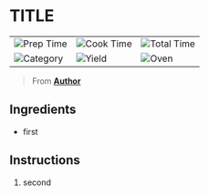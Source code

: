 # TITLE

|  |  |  |
| ----------- | ----------- | ----------- |
| ![Prep Time](https://img.shields.io/badge/Prep_Time-15_min.-2451ba) | ![Cook Time](https://img.shields.io/badge/Cook_Time-15_min.-2451ba) | ![Total Time](https://img.shields.io/badge/Total_Time-30_min.-2451ba)
| ![Category](https://img.shields.io/badge/Category-Dinner-2451ba) | ![Yield](https://img.shields.io/badge/Yield-4_servings-2451ba) | ![Oven](https://img.shields.io/badge/Cooking_Method-Stovetop-2451ba)

> From **[Author](LINK)** <br>

## Ingredients

- first

## Instructions

1. second
